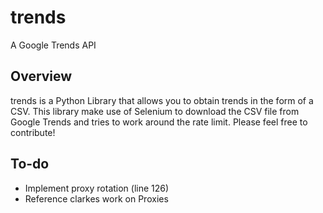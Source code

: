 # trends
A Google Trends API

## Overview
trends is a Python Library that allows you to obtain trends in the form of a CSV. This library make use of Selenium to download the CSV file from Google Trends and tries to work around the rate limit. Please feel free to contribute!

## To-do
- Implement proxy rotation (line 126)
- Reference clarkes work on Proxies
